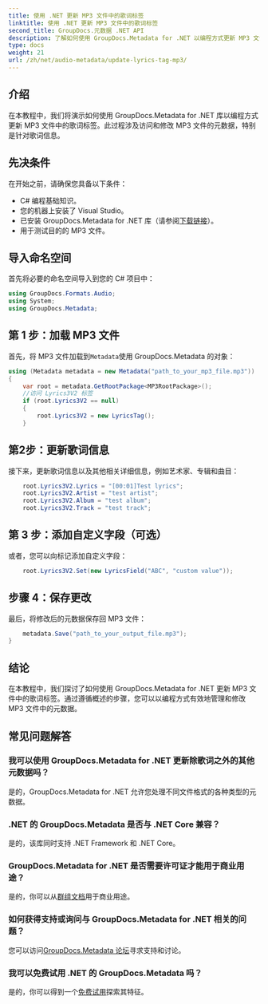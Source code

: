 ```yaml
---
title: 使用 .NET 更新 MP3 文件中的歌词标签
linktitle: 使用 .NET 更新 MP3 文件中的歌词标签
second_title: GroupDocs.元数据 .NET API
description: 了解如何使用 GroupDocs.Metadata for .NET 以编程方式更新 MP3 文件元数据，包括歌词、艺术家和专辑详细信息。
type: docs
weight: 21
url: /zh/net/audio-metadata/update-lyrics-tag-mp3/
---
```

## 介绍
在本教程中，我们将演示如何使用 GroupDocs.Metadata for .NET 库以编程方式更新 MP3 文件中的歌词标签。此过程涉及访问和修改 MP3 文件的元数据，特别是针对歌词信息。
## 先决条件
在开始之前，请确保您具备以下条件：
- C# 编程基础知识。
- 您的机器上安装了 Visual Studio。
- 已安装 GroupDocs.Metadata for .NET 库（请参阅[下载链接](https://releases.groupdocs.com/metadata/net/)）。
- 用于测试目的的 MP3 文件。

## 导入命名空间
首先将必要的命名空间导入到您的 C# 项目中：
```csharp
using GroupDocs.Formats.Audio;
using System;
using GroupDocs.Metadata;
```
## 第 1 步：加载 MP3 文件
首先，将 MP3 文件加载到`Metadata`使用 GroupDocs.Metadata 的对象：
```csharp
using (Metadata metadata = new Metadata("path_to_your_mp3_file.mp3"))
{
    var root = metadata.GetRootPackage<MP3RootPackage>();
    //访问 Lyrics3V2 标签
    if (root.Lyrics3V2 == null)
    {
        root.Lyrics3V2 = new LyricsTag();
    }
```
## 第2步：更新歌词信息
接下来，更新歌词信息以及其他相关详细信息，例如艺术家、专辑和曲目：
```csharp
    root.Lyrics3V2.Lyrics = "[00:01]Test lyrics";
    root.Lyrics3V2.Artist = "test artist";
    root.Lyrics3V2.Album = "test album";
    root.Lyrics3V2.Track = "test track";
```
## 第 3 步：添加自定义字段（可选）
或者，您可以向标记添加自定义字段：
```csharp
    root.Lyrics3V2.Set(new LyricsField("ABC", "custom value"));
```
## 步骤 4：保存更改
最后，将修改后的元数据保存回 MP3 文件：
```csharp
    metadata.Save("path_to_your_output_file.mp3");
}
```

## 结论
在本教程中，我们探讨了如何使用 GroupDocs.Metadata for .NET 更新 MP3 文件中的歌词标签。通过遵循概述的步骤，您可以以编程方式有效地管理和修改 MP3 文件中的元数据。

## 常见问题解答
### 我可以使用 GroupDocs.Metadata for .NET 更新除歌词之外的其他元数据吗？
是的，GroupDocs.Metadata for .NET 允许您处理不同文件格式的各种类型的元数据。
### .NET 的 GroupDocs.Metadata 是否与 .NET Core 兼容？
是的，该库同时支持 .NET Framework 和 .NET Core。
### GroupDocs.Metadata for .NET 是否需要许可证才能用于商业用途？
是的，你可以从[群组文档](https://purchase.groupdocs.com/buy)用于商业用途。
### 如何获得支持或询问与 GroupDocs.Metadata for .NET 相关的问题？
您可以访问[GroupDocs.Metadata 论坛](https://forum.groupdocs.com/c/metadata/14)寻求支持和讨论。
### 我可以免费试用 .NET 的 GroupDocs.Metadata 吗？
是的，你可以得到一个[免费试用](https://releases.groupdocs.com/)探索其特征。